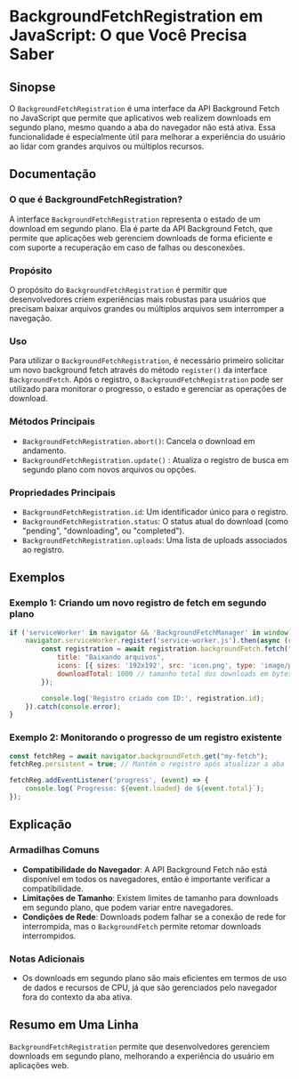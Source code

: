 <!--
Meta Description: # BackgroundFetchRegistration em JavaScript: O que Você Precisa Saber ## Sinopse O `BackgroundFetchRegistration` é uma interface da API Background Fet...
Meta Keywords: backgroundfetchregistration, que, fetch, downloads, registro
-->

# BackgroundFetchRegistration em JavaScript: O que Você Precisa Saber

## Sinopse
O `BackgroundFetchRegistration` é uma interface da API Background Fetch no JavaScript que permite que aplicativos web realizem downloads em segundo plano, mesmo quando a aba do navegador não está ativa. Essa funcionalidade é especialmente útil para melhorar a experiência do usuário ao lidar com grandes arquivos ou múltiplos recursos.

## Documentação
### O que é BackgroundFetchRegistration?
A interface `BackgroundFetchRegistration` representa o estado de um download em segundo plano. Ela é parte da API Background Fetch, que permite que aplicações web gerenciem downloads de forma eficiente e com suporte a recuperação em caso de falhas ou desconexões.

### Propósito
O propósito do `BackgroundFetchRegistration` é permitir que desenvolvedores criem experiências mais robustas para usuários que precisam baixar arquivos grandes ou múltiplos arquivos sem interromper a navegação.

### Uso
Para utilizar o `BackgroundFetchRegistration`, é necessário primeiro solicitar um novo background fetch através do método `register()` da interface `BackgroundFetch`. Após o registro, o `BackgroundFetchRegistration` pode ser utilizado para monitorar o progresso, o estado e gerenciar as operações de download.

### Métodos Principais
- `BackgroundFetchRegistration.abort()`: Cancela o download em andamento.
- `BackgroundFetchRegistration.update()` : Atualiza o registro de busca em segundo plano com novos arquivos ou opções.

### Propriedades Principais
- `BackgroundFetchRegistration.id`: Um identificador único para o registro.
- `BackgroundFetchRegistration.status`: O status atual do download (como "pending", "downloading", ou "completed").
- `BackgroundFetchRegistration.uploads`: Uma lista de uploads associados ao registro.

## Exemplos
### Exemplo 1: Criando um novo registro de fetch em segundo plano
```javascript
if ('serviceWorker' in navigator && 'BackgroundFetchManager' in window) {
    navigator.serviceWorker.register('service-worker.js').then(async (registration) => {
        const registration = await registration.backgroundFetch.fetch("my-fetch", ["file1.jpg", "file2.jpg"], {
            title: "Baixando arquivos",
            icons: [{ sizes: '192x192', src: 'icon.png', type: 'image/png' }],
            downloadTotal: 1000 // tamanho total dos downloads em bytes
        });

        console.log('Registro criado com ID:', registration.id);
    }).catch(console.error);
}
```

### Exemplo 2: Monitorando o progresso de um registro existente
```javascript
const fetchReg = await navigator.backgroundFetch.get("my-fetch");
fetchReg.persistent = true; // Mantém o registro após atualizar a aba

fetchReg.addEventListener('progress', (event) => {
    console.log(`Progresso: ${event.loaded} de ${event.total}`);
});
```

## Explicação
### Armadilhas Comuns
- **Compatibilidade do Navegador**: A API Background Fetch não está disponível em todos os navegadores, então é importante verificar a compatibilidade.
- **Limitações de Tamanho**: Existem limites de tamanho para downloads em segundo plano, que podem variar entre navegadores.
- **Condições de Rede**: Downloads podem falhar se a conexão de rede for interrompida, mas o `BackgroundFetch` permite retomar downloads interrompidos.

### Notas Adicionais
- Os downloads em segundo plano são mais eficientes em termos de uso de dados e recursos de CPU, já que são gerenciados pelo navegador fora do contexto da aba ativa.

## Resumo em Uma Linha
`BackgroundFetchRegistration` permite que desenvolvedores gerenciem downloads em segundo plano, melhorando a experiência do usuário em aplicações web.
